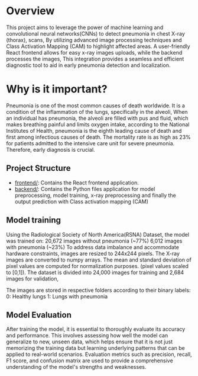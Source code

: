# Overview
This project aims to leverage the power of machine learning and convolutional neural networks(CNNs) to detect pneumonia in chest X-ray (thorax), scans, By utilizing advanced image processing techniques and Class Activation Mapping (CAM) to highlight affected areas. A user-friendly React frontend allows for easy x-ray images uploads, while the backend processes the images, This integration provides a seamless and efficient diagnostic tool to aid in early pneumonia detection and localization.

# Why is it important?
Pneumonia is one of the most common causes of death worldwide. It is a condition of the inflammation of the lungs, specifically in the alveoli, When an individual has pneumonia, the alveoli are filled with pus and fluid, which makes breathing painful and limits oxygen intake, according to the National Institutes of Health, pneumonia is the eighth leading cause of death and first among infectious causes of death. The mortality rate is as high as 23% for patients admitted to the intensive care unit for severe pneumonia. Therefore, early diagnosis is crucial.


## Project Structure
- [frontend/](frontend/): Contains the React frontend application.
- [backend/](backend/): Contains the Python files application for model preprocessing, model training, x-ray preprocessing and finally the output prediction with Class activation mapping (CAM)


## Model training
Using the Radiological Society of North America(RSNA) Dataset, the model was trained on:
20,672 images without pneumonia (~77%)
6,012 images with pneumonia (~23%)
To address data imbalance and accommodate hardware constraints, images are resized to 244x244 pixels. The X-ray images are converted to numpy arrays. The mean and standard deviation of pixel values are computed for normalization purposes. (pixel values scaled to [0,1]).
The dataset is divided into 24,000 images for training and 2,684 images for validation, 

The images are stored in respective folders according to their binary labels:
0: Healthy lungs
1: Lungs with pneumonia

## Model Evaluation
After training the model, it is essential to thoroughly evaluate its accuracy and performance. This involves assessing how well the model can generalize to new, unseen data, which helps ensure that it is not just memorizing the training data but learning underlying patterns that can be applied to real-world scenarios. Evaluation metrics such as precision, recall, F1 score, and confusion matrix are used to provide a comprehensive understanding of the model's strengths and weaknesses.





